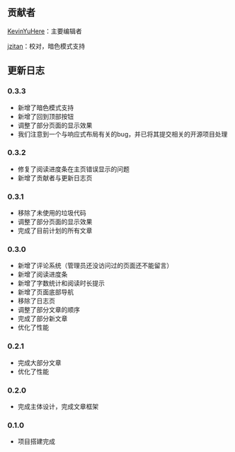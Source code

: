 ## 贡献者

[KevinYuHere](https://github.com/KevinYuHere)：主要编辑者

[jzitan](https://github.com/jzitan)：校对，暗色模式支持

## 更新日志

### 0.3.3

- 新增了暗色模式支持
- 新增了回到顶部按钮
- 调整了部分页面的显示效果
- 我们注意到一个与响应式布局有关的bug，并已将其提交相关的开源项目处理

### 0.3.2

- 修复了阅读进度条在主页错误显示的问题
- 新增了贡献者与更新日志页

### 0.3.1

- 移除了未使用的垃圾代码
- 调整了部分页面的显示效果
- 完成了目前计划的所有文章

### 0.3.0

- 新增了评论系统（管理员还没访问过的页面还不能留言）
- 新增了阅读进度条
- 新增了字数统计和阅读时长提示
- 新增了页面底部导航
- 移除了日志页
- 调整了部分文章的顺序
- 完成了部分新文章
- 优化了性能

### 0.2.1

- 完成大部分文章
- 优化了性能

### 0.2.0

- 完成主体设计，完成文章框架

### 0.1.0

- 项目搭建完成
